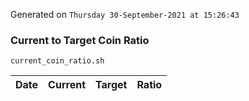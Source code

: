 Generated on `Thursday 30-September-2021 at 15:26:43`

### Current to Target Coin Ratio
`current_coin_ratio.sh`

Date|Current|Target|Ratio
---|---|---|---
